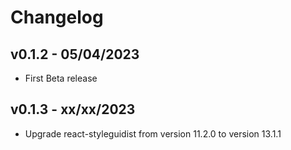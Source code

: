 # Changelog

## v0.1.2 - 05/04/2023
- First Beta release

## v0.1.3 - xx/xx/2023
- Upgrade react-styleguidist from version 11.2.0 to version 13.1.1

